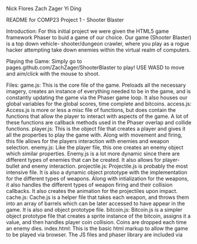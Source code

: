 Nick Flores
Zach Zager
Yi Ding

README for COMP23 Project 1 - Shooter Blaster

Introduction:
	For this initial project we were given the HTML5 game framework Phaser to
	buid a game of our choice. Our game (Shooter Blaster) is a top down vehicle-
	shooter/dungeon crawler, where you play as a rogue hacker attempting take
	down enemies within the virtual realm of computers.
	
Playing the Game:
	Simply go to pages.github.com/ZachZager/ShooterBlaster to play! USE WASD to
	move and aim/click with the mouse to shoot. 
	
Files:
	game.js:
		This is the core file of the game. Preloads all the necessary imagery,
		creates an instance of everything needed to be in the game, and is
		constantly updating the game via the Phaser game loop. It also houses
		our global variables for the global scores, time complete and bitcoins.
	access.js:
		Access.js is more or less a misc file of functions, but does contain the
		functions that allow the player to interact with aspects of the game. A 
		lot of these functions are callback methods used in the Phaser overlap
		and collide functions.
	player.js:
		This is the object file that creates a player and gives it all the
		properties to play the game with. Along with movement and firing, this 
		file allows for the players interaction with enemies and weapon
		selection.
	enemy.js:
		Like the player file, this one creates an enemy object which similar
		properties. Enemy.js is a lot more dynamic since there are different
		types of enemies that can be created. It also allows for player-bullet 
		and enemy interaction.
	projectile.js:
		Projectile.js is probably the most intensive file. It is also a dynamic
		object prototype with the implementation for the different types of
		weapons. Along with intialization for the weapons, it also handles the
		different types of weapon firing and their collision callbacks. It also
		creates the animation for the projectiles upon impact.
	cache.js:
		Cache.js is a helper file that takes each weapon, and throws them into an
		array of barrels which can be later accessed to have appear in the game.
		It is also and object prototype file.
	bitcoin.js:
		Bitcoin.js is a simpler object prototype file that creates a sprite
		instance of the bitcoin, assigns it a value, and then handles player coin
		collision. Coins are dropped each time an enemy dies.
	index.html:
		This is the basic html markup to allow the game to be played via browser.
		The JS files and phaser library are included via <script> tags.
	lava.js:
		Lava.js is an object prototype converted into a tween to allow automatic
		motion path. It is a somewhat intensive file since it handles all the 
		coordinate movements of the ingame lava objects.
	pause.js:
		This is a very simple two function file that allows the player to pause
		with 'p' and click to unpause.
	wall.js:
		Wall.js contains the implementation for the physical boundaries in the
		game. It creates a wall with x, y, w, and h parameters that can be drawn
		into the game by passing in the desired properties. Same with the blocks.
	settings.json:
		This is simplest of the files but allows for the game's difficulty to be
		tuneable. 
	NOTE: Along with these files are 3 folders containing all imagery, sprites, 
		sounds that are included in the game. Everything was taken from free
		online resources. 
		
END